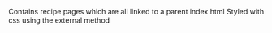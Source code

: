 Contains recipe pages which are all linked to a parent index.html
Styled with css using the external method